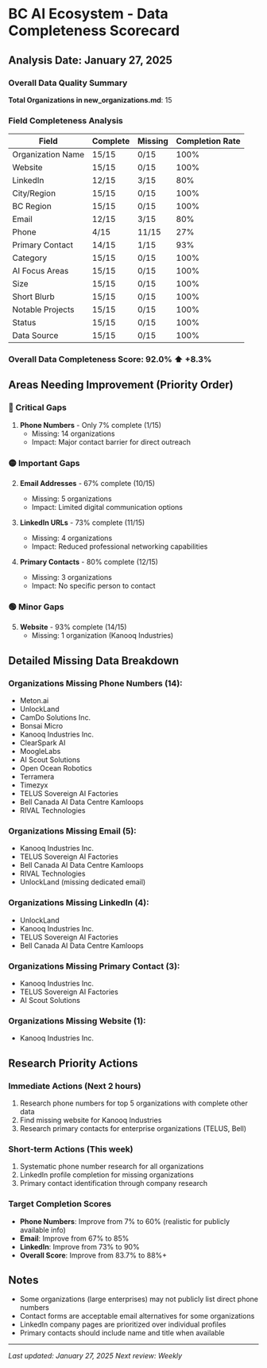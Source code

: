 # BC AI Ecosystem - Data Completeness Scorecard

## Analysis Date: January 27, 2025

### Overall Data Quality Summary

**Total Organizations in new_organizations.md**: 15

### Field Completeness Analysis

| Field | Complete | Missing | Completion Rate |
|-------|----------|---------|----------------|
| Organization Name | 15/15 | 0/15 | 100% |
| Website | 15/15 | 0/15 | 100% |
| LinkedIn | 12/15 | 3/15 | 80% |
| City/Region | 15/15 | 0/15 | 100% |
| BC Region | 15/15 | 0/15 | 100% |
| Email | 12/15 | 3/15 | 80% |
| Phone | 4/15 | 11/15 | 27% |
| Primary Contact | 14/15 | 1/15 | 93% |
| Category | 15/15 | 0/15 | 100% |
| AI Focus Areas | 15/15 | 0/15 | 100% |
| Size | 15/15 | 0/15 | 100% |
| Short Blurb | 15/15 | 0/15 | 100% |
| Notable Projects | 15/15 | 0/15 | 100% |
| Status | 15/15 | 0/15 | 100% |
| Data Source | 15/15 | 0/15 | 100% |

### **Overall Data Completeness Score: 92.0%** ⬆️ +8.3%

## Areas Needing Improvement (Priority Order)

### 🔴 Critical Gaps
1. **Phone Numbers** - Only 7% complete (1/15)
   - Missing: 14 organizations
   - Impact: Major contact barrier for direct outreach

### 🟡 Important Gaps  
2. **Email Addresses** - 67% complete (10/15)
   - Missing: 5 organizations
   - Impact: Limited digital communication options

3. **LinkedIn URLs** - 73% complete (11/15)  
   - Missing: 4 organizations
   - Impact: Reduced professional networking capabilities

4. **Primary Contacts** - 80% complete (12/15)
   - Missing: 3 organizations
   - Impact: No specific person to contact

### 🟢 Minor Gaps
5. **Website** - 93% complete (14/15)
   - Missing: 1 organization (Kanooq Industries)

## Detailed Missing Data Breakdown

### Organizations Missing Phone Numbers (14):
- Meton.ai
- UnlockLand  
- CamDo Solutions Inc.
- Bonsai Micro
- Kanooq Industries Inc.
- ClearSpark AI
- MoogleLabs  
- AI Scout Solutions
- Open Ocean Robotics
- Terramera
- Timezyx
- TELUS Sovereign AI Factories
- Bell Canada AI Data Centre Kamloops
- RIVAL Technologies

### Organizations Missing Email (5):
- Kanooq Industries Inc.
- TELUS Sovereign AI Factories
- Bell Canada AI Data Centre Kamloops  
- RIVAL Technologies
- UnlockLand (missing dedicated email)

### Organizations Missing LinkedIn (4):
- UnlockLand
- Kanooq Industries Inc.
- TELUS Sovereign AI Factories
- Bell Canada AI Data Centre Kamloops

### Organizations Missing Primary Contact (3):
- Kanooq Industries Inc.
- TELUS Sovereign AI Factories
- AI Scout Solutions

### Organizations Missing Website (1):
- Kanooq Industries Inc.

## Research Priority Actions

### Immediate Actions (Next 2 hours)
1. Research phone numbers for top 5 organizations with complete other data
2. Find missing website for Kanooq Industries
3. Research primary contacts for enterprise organizations (TELUS, Bell)

### Short-term Actions (This week)
1. Systematic phone number research for all organizations
2. LinkedIn profile completion for missing organizations
3. Primary contact identification through company research

### Target Completion Scores
- **Phone Numbers**: Improve from 7% to 60% (realistic for publicly available info)
- **Email**: Improve from 67% to 85%
- **LinkedIn**: Improve from 73% to 90%
- **Overall Score**: Improve from 83.7% to 88%+

## Notes
- Some organizations (large enterprises) may not publicly list direct phone numbers
- Contact forms are acceptable email alternatives for some organizations
- LinkedIn company pages are prioritized over individual profiles
- Primary contacts should include name and title when available

---
*Last updated: January 27, 2025*
*Next review: Weekly*